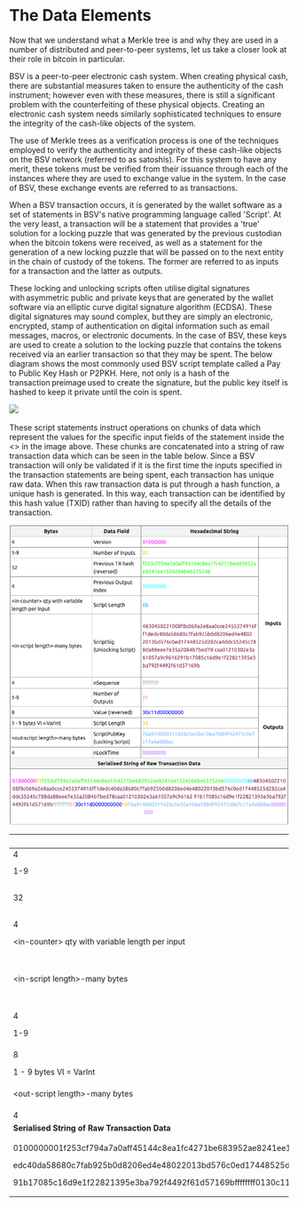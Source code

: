 # The Data Elements

Now that we understand what a Merkle tree is and why they are used in a number of distributed and peer-to-peer systems, let us take a closer look at their role in bitcoin in particular.

BSV is a peer-to-peer electronic cash system. When creating physical cash, there are substantial measures taken to ensure the authenticity of the cash instrument; however even with these measures, there is still a significant problem with the counterfeiting of these physical objects. Creating an electronic cash system needs similarly sophisticated techniques to ensure the integrity of the cash-like objects of the system.

The use of Merkle trees as a verification process is one of the techniques employed to verify the authenticity and integrity of these cash-like objects on the BSV network (referred to as satoshis). For this system to have any merit, these tokens must be verified from their issuance through each of the instances where they are used to exchange value in the system. In the case of BSV, these exchange events are referred to as transactions.

When a BSV transaction occurs, it is generated by the wallet software as a set of statements in BSV's native programming language called 'Script'. At the very least, a transaction will be a statement that provides a 'true' solution for a locking puzzle that was generated by the previous custodian when the bitcoin tokens were received, as well as a statement for the generation of a new locking puzzle that will be passed on to the next entity in the chain of custody of the tokens. The former are referred to as inputs for a transaction and the latter as outputs.

These locking and unlocking scripts often utilise digital signatures with asymmetric public and private keys that are generated by the wallet software via an elliptic curve digital signature algorithm (ECDSA). These digital signatures may sound complex, but they are simply an electronic, encrypted, stamp of authentication on digital information such as email messages, macros, or electronic documents. In the case of BSV, these keys are used to create a solution to the locking puzzle that contains the tokens received via an earlier transaction so that they may be spent. The below diagram shows the most commonly used BSV script template called a Pay to Public Key Hash or P2PKH. Here, not only is a hash of the transaction preimage used to create the signature, but the public key itself is hashed to keep it private until the coin is spent.

![](https://bitcoinsv.academy/storage/photos/8381/BSVA-MerkleTrees_Ch2Less1_VA1.jpg)

These script statements instruct operations on chunks of data which represent the values for the specific input fields of the statement inside the <> in the image above. These chunks are concatenated into a string of raw transaction data which can be seen in the table below. Since a BSV transaction will only be validated if it is the first time the inputs specified in the transaction statements are being spent, each transaction has unique raw data. When this raw transaction data is put through a hash function, a unique hash is generated. In this way, each transaction can be identified by this hash value (TXID) rather than having to specify all the details of the transaction.

![](<../../../academy/Primitives/Merkle Trees/.gitbook/assets/Screen Shot 2022-08-11 at 2.07.40 pm (1).png>)

| **Bytes**                                                                                                                                                                                                                                                                                                                                                                                                             | **Data Field**                         | **Hexadecimal String**                                                                                                                                                                                                                      |             |
| --------------------------------------------------------------------------------------------------------------------------------------------------------------------------------------------------------------------------------------------------------------------------------------------------------------------------------------------------------------------------------------------------------------------- | -------------------------------------- | ------------------------------------------------------------------------------------------------------------------------------------------------------------------------------------------------------------------------------------------- | ----------- |
| 4                                                                                                                                                                                                                                                                                                                                                                                                                     | Version                                | 01000000                                                                                                                                                                                                                                    |             |
| 1-9                                                                                                                                                                                                                                                                                                                                                                                                                   | Number of Inputs                       | 01                                                                                                                                                                                                                                          |             |
| 32                                                                                                                                                                                                                                                                                                                                                                                                                    | Previous TX hash (reversed)            | f253cf794a7a0aff45144c8ea1fc4271be683952ae8241ee1524266b46375246                                                                                                                                                                            | **Inputs**  |
| 4                                                                                                                                                                                                                                                                                                                                                                                                                     | Previous Output Index                  | 00000000                                                                                                                                                                                                                                    |             |
| \<in-counter> qty with variable length per input                                                                                                                                                                                                                                                                                                                                                                      | Script Length                          | 6b                                                                                                                                                                                                                                          |             |
| \<in-script length>-many bytes                                                                                                                                                                                                                                                                                                                                                                                        | <p>ScriptSig<br>(Unlocking Script)</p> | <p>4830450221008f8c069a2e8aa0cce2455374916ff1dedc40da58680c7fab925b0d8206e</p><p>d4e48022013bd576c0ed17448525d282ca4ddc55245c788da88eee7e35a2084b7bed78</p><p>caa01210302e3a61057a9c9616291b17085c16d9e1f22821395e3ba792f4492f61d57169b</p> |             |
| 4                                                                                                                                                                                                                                                                                                                                                                                                                     | nSequence                              | ffffffff                                                                                                                                                                                                                                    |             |
| 1-9                                                                                                                                                                                                                                                                                                                                                                                                                   | Number of Outputs                      | 01                                                                                                                                                                                                                                          |             |
| 8                                                                                                                                                                                                                                                                                                                                                                                                                     | Value (reversed)                       | 30c11d00000000                                                                                                                                                                                                                              | **Outputs** |
| 1 - 9 bytes VI = VarInt                                                                                                                                                                                                                                                                                                                                                                                               | Script Length                          | 19                                                                                                                                                                                                                                          |             |
| \<out-script length>-many bytes                                                                                                                                                                                                                                                                                                                                                                                       | ScriptPubKey (Locking Script)          | 76a914800311626c5e50a10ea7d84f42471c0e7c17a4a088ac                                                                                                                                                                                          |             |
| 4                                                                                                                                                                                                                                                                                                                                                                                                                     | nLockTime                              | 00000000                                                                                                                                                                                                                                    |             |
| **Serialised String of Raw Transaction Data**                                                                                                                                                                                                                                                                                                                                                                         |                                        |                                                                                                                                                                                                                                             |             |
| <p>0100000001f253cf794a7a0aff45144c8ea1fc4271be683952ae8241ee1524266b46375246000000006b4830450221008f8c069a2e8aa0cce2455374916ff1d</p><p>edc40da58680c7fab925b0d8206ed4e48022013bd576c0ed17448525d282ca4ddc55245c788da88eee7e35a2084b7bed78caa01210302e3a61057a9c96162</p><p>91b17085c16d9e1f22821395e3ba792f4492f61d57169bffffffff0130c11d00000000001976a914800311626c5e50a10ea7d84f42471c0e7c17a4a088ac00000000</p> |                                        |                                                                                                                                                                                                                                             |             |
